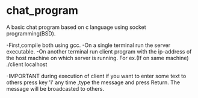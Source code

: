 # chat_program
A basic chat program based on c language using socket programming(BSD).


-First,compile both using gcc.
-On a single terminal run the server executable.
-On another terminal run client program with the ip-address of the host machine on which server is running.
For ex.(If on same machine)    ./client localhost

-IMPORTANT during execution of client if you want to enter some text to others press key 'i' any time ,type the message and press Return. The message will be broadcasted to others.
